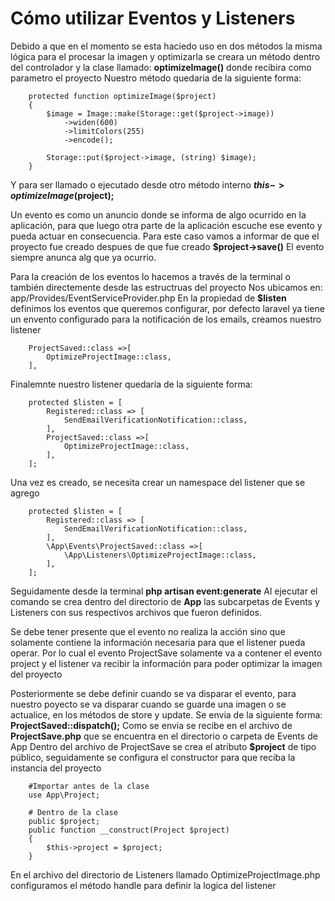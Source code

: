 # Cómo utilizar Eventos y Listeners

Debido a que en el momento se esta haciedo uso en dos métodos la misma lógica para el procesar la imagen y optimizarla 
se creara un método dentro del controlador y la clase llamado:
**optimizeImage()** donde recibira como parametro el proyecto
Nuestro método quedaria de la siguiente forma: 
~~~
    protected function optimizeImage($project)
    {
        $image = Image::make(Storage::get($project->image))
            ->widen(600)
            ->limitColors(255)
            ->encode();

        Storage::put($project->image, (string) $image);
    }
~~~

Y para ser llamado o ejecutado desde otro método interno 
**$this->optimizeImage($project);**

Un evento es como un anuncio donde se informa de algo ocurrido en la aplicación, para que luego otra parte de la 
aplicación escuche ese evento y pueda actuar en consecuencia.
Para este caso vamos a informar de que el proyecto fue creado despues de que fue creado **$project->save()** 
El evento siempre anunca alg que ya ocurrio.

Para la creación de los eventos lo hacemos a través de la terminal o también directemente desde las estructruas del proyecto 
Nos ubicamos en: 
app/Provides/EventServiceProvider.php
En la propiedad de **$listen** definimos los eventos que queremos configurar, por defecto laravel ya tiene un envento 
configurado para la notificación de los emails, 
creamos nuestro listener
~~~
    ProjectSaved::class =>[
        OptimizeProjectImage::class,
    ],
~~~
Finalemnte nuestro listener quedaría de la siguiente forma: 
~~~
    protected $listen = [
        Registered::class => [
            SendEmailVerificationNotification::class,
        ],
        ProjectSaved::class =>[
            OptimizeProjectImage::class,
        ],
    ];
~~~
Una vez es creado, se necesita crear un namespace del listener que se agrego
~~~
    protected $listen = [
        Registered::class => [
            SendEmailVerificationNotification::class,
        ],
        \App\Events\ProjectSaved::class =>[
            \App\Listeners\OptimizeProjectImage::class,
        ],
    ];
~~~
Seguidamente desde la terminal **php artisan event:generate**
Al ejecutar el comando se crea dentro del directorio de **App** las subcarpetas de Events y Listeners con sus respectivos 
archivos que fueron definidos.

Se debe tener presente que el evento no realiza la acción sino que solamente contiene la información necesaria para que 
el listener pueda operar.
Por lo cual el evento ProjectSave solamente va a contener el evento project y el listener va recibir la información para 
poder optimizar la imagen del proyecto

Posteriormente se debe definir cuando se va disparar el evento, para nuestro poyecto se va disparar cuando se guarde 
una imagen o se actualice, en los métodos de store y update.
Se envia de la siguiente forma: **ProjectSaved::dispatch();** 
Como se envia se recibe en el archivo de **ProjectSave.php** que se encuentra en el directorio o carpeta de Events de App
Dentro del archivo de ProjectSave se crea el atributo **$project** de tipo público, seguidamente se configura el constructor
para que reciba la instancia del proyecto

~~~
    #Importar antes de la clase
    use App\Project;
    
    # Dentro de la clase 
    public $project;   
    public function __construct(Project $project)
    {
        $this->project = $project;
    }
~~~

En el archivo del directorio de Listeners llamado OptimizeProjectImage.php configuramos el método handle para definir
la logica del listener












